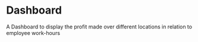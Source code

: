 # Dashboard
A Dashboard to display the profit made over different locations in relation to employee work-hours
